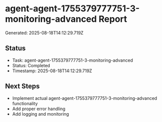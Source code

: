 # agent-agent-1755379777751-3-monitoring-advanced Report

Generated: 2025-08-18T14:12:29.719Z

## Status
- Task: agent-agent-1755379777751-3-monitoring-advanced
- Status: Completed
- Timestamp: 2025-08-18T14:12:29.719Z

## Next Steps
- Implement actual agent-agent-1755379777751-3-monitoring-advanced functionality
- Add proper error handling
- Add logging and monitoring
